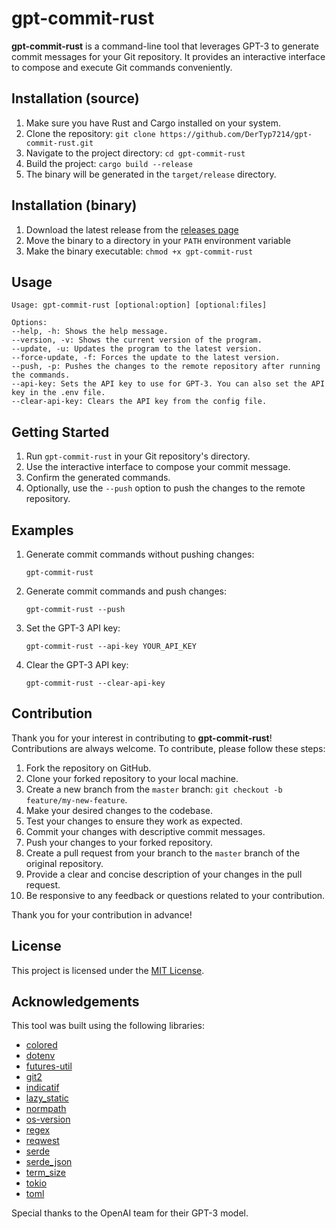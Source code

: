 # gpt-commit-rust

**gpt-commit-rust** is a command-line tool that leverages GPT-3 to generate commit messages for your Git repository. It provides an interactive interface to compose and execute Git commands conveniently.

## Installation (source)

1. Make sure you have Rust and Cargo installed on your system.
2. Clone the repository: `git clone https://github.com/DerTyp7214/gpt-commit-rust.git`
3. Navigate to the project directory: `cd gpt-commit-rust`
4. Build the project: `cargo build --release`
5. The binary will be generated in the `target/release` directory.

## Installation (binary)

1. Download the latest release from the [releases page](https://github.com/DerTyp7214/gpt-commit-rust/releases)
2. Move the binary to a directory in your `PATH` environment variable
3. Make the binary executable: `chmod +x gpt-commit-rust`

## Usage

```shell
Usage: gpt-commit-rust [optional:option] [optional:files]

Options:
--help, -h: Shows the help message.
--version, -v: Shows the current version of the program.
--update, -u: Updates the program to the latest version.
--force-update, -f: Forces the update to the latest version.
--push, -p: Pushes the changes to the remote repository after running the commands.
--api-key: Sets the API key to use for GPT-3. You can also set the API key in the .env file.
--clear-api-key: Clears the API key from the config file.
```

## Getting Started

1. Run `gpt-commit-rust` in your Git repository's directory.
2. Use the interactive interface to compose your commit message.
3. Confirm the generated commands.
4. Optionally, use the `--push` option to push the changes to the remote repository.

## Examples

1. Generate commit commands without pushing changes:

   ```shell
   gpt-commit-rust
   ```

2. Generate commit commands and push changes:

   ```shell
   gpt-commit-rust --push
   ```

3. Set the GPT-3 API key:

   ```shell
   gpt-commit-rust --api-key YOUR_API_KEY
   ```

4. Clear the GPT-3 API key:

   ```shell
   gpt-commit-rust --clear-api-key
   ```

## Contribution

Thank you for your interest in contributing to **gpt-commit-rust**! Contributions are always welcome. To contribute, please follow these steps:

1. Fork the repository on GitHub.
2. Clone your forked repository to your local machine.
3. Create a new branch from the `master` branch: `git checkout -b feature/my-new-feature`.
4. Make your desired changes to the codebase.
5. Test your changes to ensure they work as expected.
6. Commit your changes with descriptive commit messages.
7. Push your changes to your forked repository.
8. Create a pull request from your branch to the `master` branch of the original repository.
9. Provide a clear and concise description of your changes in the pull request.
10. Be responsive to any feedback or questions related to your contribution.

Thank you for your contribution in advance!

## License

This project is licensed under the [MIT License](LICENSE).

## Acknowledgements

This tool was built using the following libraries:

- [colored](https://crates.io/crates/colored)
- [dotenv](https://crates.io/crates/dotenv)
- [futures-util](https://crates.io/crates/futures-util)
- [git2](https://crates.io/crates/git2)
- [indicatif](https://crates.io/crates/indicatif)
- [lazy_static](https://crates.io/crates/lazy_static)
- [normpath](https://crates.io/crates/normpath)
- [os-version](https://crates.io/crates/os-version)
- [regex](https://crates.io/crates/regex)
- [reqwest](https://crates.io/crates/reqwest)
- [serde](https://crates.io/crates/serde)
- [serde_json](https://crates.io/crates/serde_json)
- [term_size](https://crates.io/crates/term_size)
- [tokio](https://crates.io/crates/tokio)
- [toml](https://crates.io/crates/toml)

Special thanks to the OpenAI team for their GPT-3 model.
